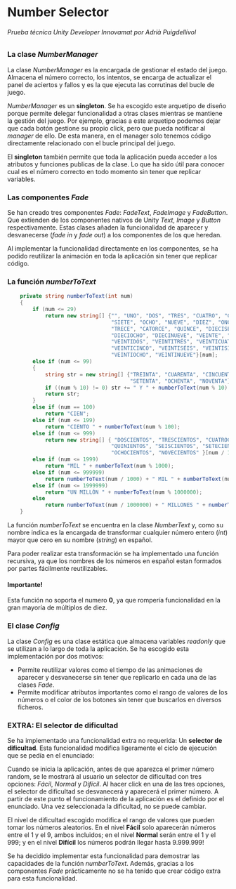 # Number Selector

###### Prueba técnica Unity Developer Innovamat por Adrià Puigdellívol

### La clase _NumberManager_

La clase _NumberManager_ es la encargada de gestionar el estado del juego. Almacena el número correcto, los intentos, se encarga de actualizar el panel de aciertos y fallos y es la que ejecuta las corrutinas del bucle de juego. 

_NumberManager_ es un **singleton**. Se ha escogido este arquetipo de diseño porque permite delegar funcionalidad a otras clases mientras se mantiene la gestión del juego. Por ejemplo, gracias a este arquetipo podemos dejar que cada botón gestione su propio click, pero que pueda notificar al _manager_ de ello. De esta manera, en el manager solo tenemos código directamente relacionado con el bucle principal del juego.

El **singleton** también permite que toda la aplicación pueda acceder a los atributos y funciones publicas de la clase. Lo que ha sido útil para conocer cual es el número correcto en todo momento sin tener que replicar variables.

### Las componentes _Fade_

Se han creado tres componentes _Fade_: _FadeText_, _FadeImage_ y _FadeButton_. Que extienden de los componentes nativos de Unity _Text_, _Image_ y _Button_ respectivamente. Estas clases añaden la funcionalidad de aparecer y desvanecerse (_fade in_ y _fade out_) a los componentes de los que heredan. 

Al implementar la funcionalidad directamente en los componentes, se ha podido reutilizar la animación en toda la aplicación sin tener que replicar código. 

### La función _numberToText_

```c#
	private string numberToText(int num)
    {
        if (num <= 29)
            return new string[] {"", "UNO", "DOS", "TRES", "CUATRO", "CINCO", "SEIS", 
                                 "SIETE", "OCHO", "NUEVE", "DIEZ", "ONCE", "DOCE", 
                                 "TRECE", "CATORCE", "QUINCE", "DIECISÉIS", "DIECISIETE", 
                                 "DIECIOCHO", "DIECINUEVE", "VEINTE", "VEINTIUNO", 
                                 "VEINTIDÓS", "VEINTITRÉS", "VEINTICUATRO", 
                                 "VEINTICINCO", "VEINTISÉIS", "VEINTISIETE", 
                                 "VEINTIOCHO", "VEINTINUEVE"}[num];
        else if (num <= 99)
        {
            string str = new string[] {"TREINTA", "CUARENTA", "CINCUENTA", "SESENTA", 
                                       "SETENTA", "OCHENTA", "NOVENTA"}[num / 10 - 3];
            if ((num % 10) != 0) str += " Y " + numberToText(num % 10);
            return str;
        }
        else if (num == 100)
            return "CIEN";
        else if (num <= 199)
            return "CIENTO " + numberToText(num % 100);
        else if (num <= 999)
            return new string[] { "DOSCIENTOS", "TRESCIENTOS", "CUATROCIENTOS", 
                                 "QUINIENTOS", "SEISCIENTOS", "SETECIENTOS", 
                                 "OCHOCIENTOS", "NOVECIENTOS" }[num / 100 - 2] + " " + 									numberToText(num % 100);
        else if (num <= 1999)
            return "MIL " + numberToText(num % 1000);
        else if (num <= 999999)
            return numberToText(num / 1000) + " MIL " + numberToText(num % 1000);
        else if (num <= 1999999)
            return "UN MILLÓN " + numberToText(num % 1000000);
        else
            return numberToText(num / 1000000) + " MILLONES " + numberToText(num % 1000000);
    }

```

La función _numberToText_ se encuentra en la clase _NumberText_ y, como su nombre indica es la encargada de transformar cualquier número entero (*int*) mayor que cero en su nombre (_string_) en español.

Para poder realizar esta transformación se ha implementado una función recursiva, ya que los nombres de los números en español estan formados por partes fácilmente reutilizables.

#### Importante!

Esta función no soporta el numero **0**, ya que rompería funcionalidad en la gran mayoría de múltiplos de diez. 

### El clase _Config_

La clase _Config_ es una clase estática que almacena variables _readonly_ que se utilizan a lo largo de toda la aplicación. Se ha escogido esta implementación por dos motivos:

* Permite reutilizar valores como el tiempo de las animaciones de aparecer y desvanecerse sin tener que replicarlo en cada una de las clases _Fade_.
* Permite modificar atributos importantes como el rango de valores de los números o el color de los botones sin tener que buscarlos en diversos ficheros.

### EXTRA: El selector de dificultad

Se ha implementado una funcionalidad extra no requerida: Un **selector de dificultad**. Esta funcionalidad modifica ligeramente el ciclo de ejecución que se pedía en el enunciado: 

Cuando se inicia la aplicación, antes de que aparezca el primer número random, se le mostrará al usuario un selector de dificultad con tres opciones: *Fácil*, *Normal* y *Difícil*. Al hacer click en una de las tres opciones, el selector de dificultad se desvanecerá y aparecerá el primer número. A partir de este punto el funcionamiento de la aplicación es el definido por el enunciado. Una vez seleccionada la dificultad, no se puede cambiar.

El nivel de dificultad escogido modifica el rango de valores que pueden tomar los números aleatorios. En el nivel **Fácil** solo aparecerán números entre el 1 y el 9, ambos incluidos; en el nivel **Normal** serán entre el 1 y el 999; y en el nivel **Difícil** los números podrán llegar hasta 9.999.999!

Se ha decidido implementar esta funcionalidad para demostrar las capacidades de la función _numberToText_. Además, gracias a los componentes _Fade_ prácticamente no se ha tenido que crear código extra para esta funcionalidad. 